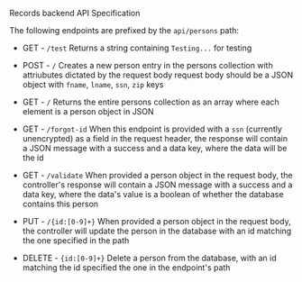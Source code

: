 

Records backend API Specification

The following endpoints are prefixed by the ```api/persons``` path:

- GET - ```/test```
Returns a string containing ```Testing...``` for testing

- POST - ```/```
Creates a new person entry in the persons collection with attriubutes dictated by the request body
request body should be a JSON object with ```fname```, ```lname```, ```ssn```, ```zip``` keys

- GET - ```/```
Returns the entire persons collection as an array where each element is a person object in JSON

- GET - ```/forgot-id```
When this endpoint is provided with a ```ssn``` (currently unencrypted) as a field in the request header,
the response will contain a JSON message with a success and a data key, where the data will be the id

- GET - ```/validate```
When provided a person object in the request body, the controller's response will contain a JSON message
with a success and a data key, where the data's value is a boolean of whether the database contains this
person

- PUT - ```/{id:[0-9]+}```
When provided a person object in the request body, the controller will update the person in the database with an
id matching the one specified in the path

- DELETE - ```{id:[0-9]+}```
Delete a person from the database, with an id matching the id specified the one in the endpoint's path
